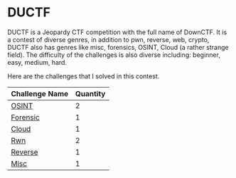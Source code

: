 # DUCTF

DUCTF is a Jeopardy CTF competition with the full name of DownCTF. It is a contest of diverse genres, in addition to pwn, reverse, web, crypto, DUCTF also has genres like misc, 
forensics, OSINT, Cloud (a rather strange field). The difficulty of the challenges is also diverse including: beginner, easy, medium, hard.

Here are the challenges that I solved in this contest.

| Challenge Name | Quantity | 
|--------------|-------|
| [OSINT](https://github.com/wanki901/Writeups-CTF/tree/main/DUCCTF/OSINT) | 2 | 
| [Forensic](https://github.com/wanki901/Writeups-CTF/tree/main/DUCCTF/Forensics) | 1 |
| [Cloud](https://github.com/wanki901/Writeups-CTF/tree/main/DUCCTF/Cloud) | 1 | 
| [Rwn](https://github.com/wanki901/Writeups-CTF/tree/main/DUCCTF/pwn) | 2 |
| [Reverse](https://github.com/wanki901/Writeups-CTF/tree/main/DUCCTF/Reverse) | 1 |
| [Misc](https://github.com/wanki901/Writeups-CTF/tree/main/DUCCTF/Misc) | 1 |
